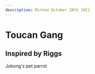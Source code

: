 ```yaml
---
description: Minted October 20th 2021
---
```


# Toucan Gang

## Inspired by Riggs

Jokong's pet parrot

